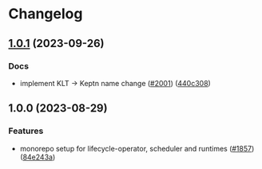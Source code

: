 # Changelog

## [1.0.1](https://github.com/mowies/lifecycle-controller/compare/python-runtime-v1.0.0...python-runtime-v1.0.1) (2023-09-26)


### Docs

* implement KLT -&gt; Keptn name change ([#2001](https://github.com/mowies/lifecycle-controller/issues/2001)) ([440c308](https://github.com/mowies/lifecycle-controller/commit/440c3082e5400f89d791724651984ba2bc0a4724))

## 1.0.0 (2023-08-29)


### Features

* monorepo setup for lifecycle-operator, scheduler and runtimes ([#1857](https://github.com/keptn/lifecycle-toolkit/issues/1857)) ([84e243a](https://github.com/keptn/lifecycle-toolkit/commit/84e243a213ffba86eddd51ccc4bf4dbd61140069))
